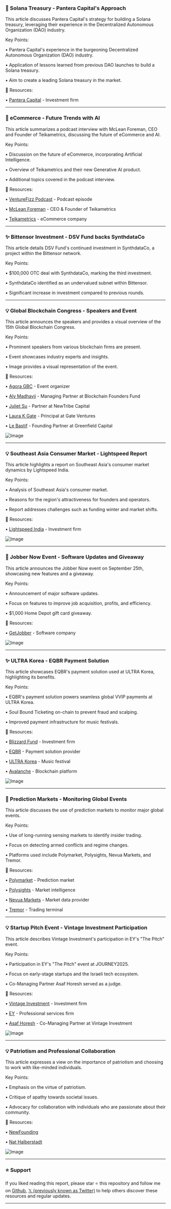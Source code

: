 ### 🤖 Solana Treasury - Pantera Capital's Approach

This article discusses Pantera Capital's strategy for building a Solana treasury, leveraging their experience in the Decentralized Autonomous Organization (DAO) industry.

Key Points:

• Pantera Capital's experience in the burgeoning Decentralized Autonomous Organization (DAO) industry.


•  Application of lessons learned from previous DAO launches to build a Solana treasury.


• Aim to create a leading Solana treasury in the market.


🔗 Resources:

• [Pantera Capital](https://x.com/PanteraCapital) - Investment firm


---

### 🚀 eCommerce - Future Trends with AI

This article summarizes a podcast interview with McLean Foreman, CEO and Founder of Teikametrics, discussing the future of eCommerce and AI.

Key Points:

• Discussion on the future of eCommerce, incorporating Artificial Intelligence.


• Overview of Teikametrics and their new Generative AI product.


• Additional topics covered in the podcast interview.


🔗 Resources:

• [VentureFizz Podcast](https://t.co/o0H6fqnI88) - Podcast episode


• [McLean Foreman](https://x.com/mcleanforeman) - CEO & Founder of Teikametrics


• [Teikametrics](https://x.com/Teikametrics) - eCommerce company


---

### ✨ Bittensor Investment - DSV Fund backs SynthdataCo

This article details DSV Fund's continued investment in SynthdataCo, a project within the Bittensor network.

Key Points:

•  $100,000 OTC deal with SynthdataCo, marking the third investment.


• SynthdataCo identified as an undervalued subnet within Bittensor.


• Significant increase in investment compared to previous rounds.



---

### 💡 Global Blockchain Congress - Speakers and Event

This article announces the speakers and provides a visual overview of the 15th Global Blockchain Congress.

Key Points:

•  Prominent speakers from various blockchain firms are present.


•  Event showcases industry experts and insights.


•  Image provides a visual representation of the event.



🔗 Resources:

• [Agora GBC](https://x.com/AgoraGBC) - Event organizer


• [Aly Madhavji](https://x.com/aly_madhavji) - Managing Partner at Blockchain Founders Fund


• [Juliet Su](https://x.com/JulietSu) - Partner at NewTribe Capital


• [Laura K Gate](https://x.com/laurak_gate) - Principal at Gate Ventures


• [Le Bastif](https://x.com/LeBastif) - Founding Partner at Greenfield Capital


![Image](https://pbs.twimg.com/ext_tw_video_thumb/1967477301811056640/pu/img/ITKArO5F4S_TEylR.jpg)


---

### 💡 Southeast Asia Consumer Market - Lightspeed Report

This article highlights a report on Southeast Asia's consumer market dynamics by Lightspeed India.

Key Points:

• Analysis of Southeast Asia's consumer market.


•  Reasons for the region's attractiveness for founders and operators.


•  Report addresses challenges such as funding winter and market shifts.


🔗 Resources:

• [Lightspeed India](https://x.com/LightspeedIndia) - Investment firm


![Image](https://pbs.twimg.com/media/G03Nl6NaYAAOHK_?format=jpg&name=small)


---

### 🚀 Jobber Now Event - Software Updates and Giveaway

This article announces the Jobber Now event on September 25th, showcasing new features and a giveaway.

Key Points:

•  Announcement of major software updates.


•  Focus on features to improve job acquisition, profits, and efficiency.


•  $1,000 Home Depot gift card giveaway.



🔗 Resources:

• [GetJobber](https://getjobber.com/events/jobber-) - Software company


![Image](https://pbs.twimg.com/media/G0xLKr_X0AAk8ZP?format=jpg&name=small)


---

### ✨ ULTRA Korea - EQBR Payment Solution

This article showcases EQBR's payment solution used at ULTRA Korea, highlighting its benefits.

Key Points:

•  EQBR's payment solution powers seamless global VVIP payments at ULTRA Korea.


•  Soul Bound Ticketing on-chain to prevent fraud and scalping.


•  Improved payment infrastructure for music festivals.



🔗 Resources:

• [Blizzard Fund](https://x.com/BlizzardFund) - Investment firm


• [EQBR](https://x.com/OfficialEqbr) - Payment solution provider


• [ULTRA Korea](https://x.com/UMFKorea) - Music festival


• [Avalanche](https://x.com/avax) - Blockchain platform


![Image](https://pbs.twimg.com/media/G0oAMViaMAAlIfA?format=png&name=small)


---

### 🤖 Prediction Markets - Monitoring Global Events

This article discusses the use of prediction markets to monitor major global events.

Key Points:

•  Use of long-running sensing markets to identify insider trading.


•  Focus on detecting armed conflicts and regime changes.


•  Platforms used include Polymarket, Polysights, Nevua Markets, and Tremor.



🔗 Resources:

• [Polymarket](https://x.com/Polymarket) - Prediction market


• [Polysights](https://x.com/Polysights) - Market intelligence


• [Nevua Markets](https://x.com/NevuaMarkets) - Market data provider


• [Tremor](https://x.com/tremordotlive) - Trading terminal


---

### 💡 Startup Pitch Event - Vintage Investment Participation

This article describes Vintage Investment's participation in EY's "The Pitch" event.

Key Points:

•  Participation in EY's "The Pitch" event at JOURNEY2025.


•  Focus on early-stage startups and the Israeli tech ecosystem.


•  Co-Managing Partner Asaf Horesh served as a judge.



🔗 Resources:

• [Vintage Investment](https://x.com/Vintage_Inv) - Investment firm


• [EY](https://x.com/EYnews) - Professional services firm


• [Asaf Horesh](https://x.com/AsafHoresh) - Co-Managing Partner at Vintage Investment


![Image](https://pbs.twimg.com/media/G00Ip3OWEAAk_hY?format=jpg&name=small)


---

### 💡  Patriotism and Professional Collaboration

This article expresses a view on the importance of patriotism and choosing to work with like-minded individuals.

Key Points:

•  Emphasis on the virtue of patriotism.


•  Critique of apathy towards societal issues.


•  Advocacy for collaboration with individuals who are passionate about their community.



🔗 Resources:


• [NewFounding](https://x.com/NewFounding)


• [Nat Halberstadt](https://x.com/NatHalberstadt)



![Image](https://pbs.twimg.com/amplify_video_thumb/1966937964648214528/img/DRHWMcT5S5AqIs2V.jpg)


---

### ⭐️ Support

If you liked reading this report, please star ⭐️ this repository and follow me on [Github](https://github.com/Drix10), [𝕏 (previously known as Twitter)](https://x.com/DRIX_10_) to help others discover these resources and regular updates.

---